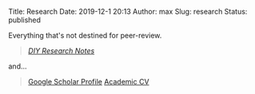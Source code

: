 Title: Research
Date: 2019-12-1 20:13
Author: max
Slug: research
Status: published

Everything that's not destined for peer-review.
> [*DIY Research Notes*](/category/research)

and...
> [Google Scholar Profile](https://scholar.google.com/citations?user=pIThn3YAAAAJ)
> [Academic CV](https://spideroak.com/share/JVQXQLKLNRSWS3RNINLHG/Online-CVs/home/paprika/SpiderOak%20Hive/CVs/Online-CVs/CV%20Max%20Klein.pdf)

